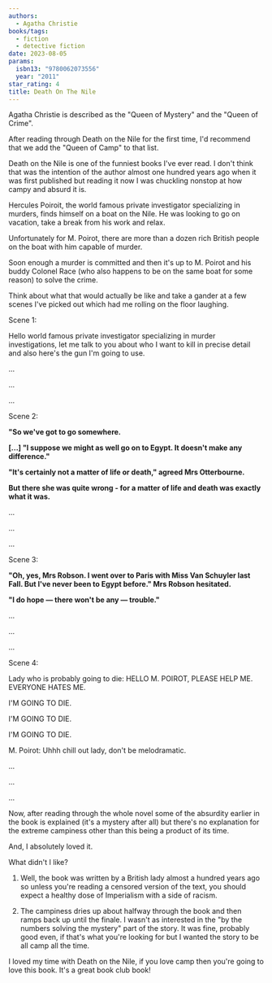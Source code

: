 ```yaml
---
authors:
  - Agatha Christie
books/tags:
  - fiction
  - detective fiction
date: 2023-08-05
params:
  isbn13: "9780062073556"
  year: "2011"
star_rating: 4
title: Death On The Nile
---
```


Agatha Christie is described as the "Queen of Mystery" and the "Queen of Crime".

After reading through Death on the Nile for the first time, I'd recommend that we add the "Queen of Camp" to that list.

Death on the Nile is one of the funniest books I've ever read. I don't think that was the intention of the author almost one hundred years ago when it was first published but reading it now I was chuckling nonstop at how campy and absurd it is.

<!--more-->

Hercules Poiroit, the world famous private investigator specializing in murders, finds himself on a boat on the Nile. He was looking to go on vacation, take a break from his work and relax.

Unfortunately for M. Poirot, there are more than a dozen rich British people on the boat with him capable of murder.

Soon enough a murder is committed and then it's up to M. Poirot and his buddy Colonel Race (who also happens to be on the same boat for some reason) to solve the crime.

Think about what that would actually be like and take a gander at a few scenes I've picked out which had me rolling on the floor laughing.

Scene 1:

Hello world famous private investigator specializing in murder investigations, let me talk to you about who I want to kill in precise detail and also here's the gun I'm going to use.

...

...

...

Scene 2:

**"So we've got to go somewhere.**

**[...] "I suppose we might as well go on to Egypt. It doesn't make any difference."**

**"It's certainly not a matter of life or death," agreed Mrs Otterbourne.**

**But there she was quite wrong - for a matter of life and death was exactly what it was.**

...

...

...

Scene 3:

**"Oh, yes, Mrs Robson. I went over to Paris with Miss Van Schuyler last Fall. But I've never been to Egypt before." Mrs Robson hesitated.**

**"I do hope — there won't be any — trouble."**

...

...

...

Scene 4:

Lady who is probably going to die: HELLO M. POIROT, PLEASE HELP ME. EVERYONE HATES ME.

I'M GOING TO DIE.

I'M GOING TO DIE.

I'M GOING TO DIE.

M. Poirot: Uhhh chill out lady, don't be melodramatic.

...

...

...

Now, after reading through the whole novel some of the absurdity earlier in the book is explained (it's a mystery after all) but there's no explanation for the extreme campiness other than this being a product of its time.

And, I absolutely loved it.

What didn't I like?

1. Well, the book was written by a British lady almost a hundred years ago so unless you're reading a censored version of the text, you should expect a healthy dose of Imperialism with a side of racism.

2. The campiness dries up about halfway through the book and then ramps back up until the finale. I wasn't as interested in the "by the numbers solving the mystery" part of the story. It was fine, probably good even, if that's what you're looking for but I wanted the story to be all camp all the time.

I loved my time with Death on the Nile, if you love camp then you're going to love this book. It's a great book club book!
